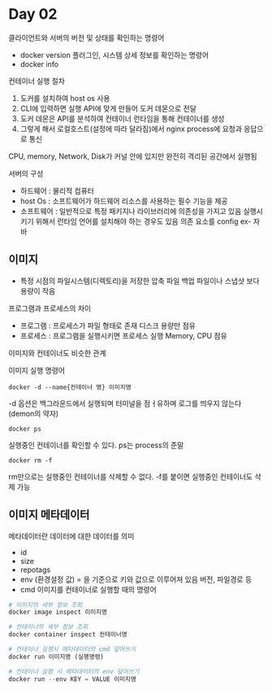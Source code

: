 # Day 02
클라이언트와 서버의 버전 및 상태를 확인하는 명령어
- docker version 
플러그인, 시스템 상세 정보를 확인하는 명령어
- docker info

컨테이너 실행 절차
1. 도커를 설치하여 host os 사용
2. CLI에 입력하면 실행 API에 맞게 만들어 도커 데몬으로 전달
3. 도커 데몬은 API를 분석하여 컨테이너 런타임을 통해 컨테이너를 생성
4. 그렇게 해서 로컬호스트(설정에 따라 달라짐)에서 nginx process에 요청과 응답으로 통신

CPU, memory, Network, Disk가 커널 안에 있지만 완전히 격리된 공간에서 실행됨

서버의 구성 
- 하드웨어 : 물리적 컴퓨터
- host Os : 소프트웨어가 하드웨어 리소스를 사용하는 필수 기능을 제공
- 소프트웨어 : 일반적으로 특정 패키지나 라이브러리에 의존성을 가지고 있음 실행시키기 위해서 런타임 언어를 설치해야 하는 경우도 있음 의존 요소를 config ex- 자바 


## 이미지
- 특정 시점의 파일시스템(디렉토리)을 저장한 압축 파일 백업 파일이나 스냅샷 보다 용량이 작음 

프로그램과 프로세스의 차이 
- 프로그램 : 프로세스가 파일 형태로 존재 디스크 용량만 점유 
- 프로세스 : 프로그램을 실행시키면 프로세스 실행 Memory, CPU 점유

이미지와 컨테이너도 비슷한 관계

이미지 실행 명령어 
```
docker -d --name{컨테이너 명} 이미지명 
```
-d 옵션은 백그라운드에서 실행되며 터미널을 점ㅓ유하며 로그를 띄우지 않는다
(demon의 약자) 
```
docker ps
```
실행중인 컨테이너를 확인할 수 있다. ps는 process의 준말
```
docker rm -f
```
rm만으로는 실행중인 컨테이너를 삭제할 수 없다. -f를 붙이면 실행중인 컨테이너도 삭제 가능 
## 이미지 메타데이터
메타데이터란 데이터에 대한 데이터를 의미
- id
- size
- repotags
- env (환경설정 값) = 을 기준으로 키와 값으로 이루어져 있음 버전, 파일경로 등 
- cmd 이미지를 컨테이너로 실행할 때의 명령어 
```python
# 이미지의 세부 정보 조회
docker image inspect 이미지명 

# 컨테이너의 세부 정보 조회 
docker container inspect 컨테이너명

# 컨테이너 실행시 메타데이터의 cmd 덮어쓰기 
docker run 이미지명 (실행명령)

# 컨테이너 실행 시 메타데이터의 env 덮어쓰기 
docker run --env KEY = VALUE 이미지명

```